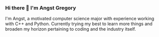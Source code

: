 ### Hi there 👋 I'm **Angst Gregory**

I'm Angst, a motivated computer science major with experience working with C++ and Python. Currently trying my best to learn more things and broaden my horizon pertaining to coding and the industry itself.
